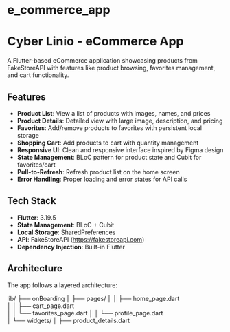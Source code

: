 # e_commerce_app

# Cyber Linio - eCommerce App

A Flutter-based eCommerce application showcasing products from FakeStoreAPI with features like product browsing, favorites management, and cart functionality.


## Features

- **Product List**: View a list of products with images, names, and prices
- **Product Details**: Detailed view with large image, description, and pricing
- **Favorites**: Add/remove products to favorites with persistent local storage
- **Shopping Cart**: Add products to cart with quantity management
- **Responsive UI**: Clean and responsive interface inspired by Figma design
- **State Management**: BLoC pattern for product state and Cubit for favorites/cart
- **Pull-to-Refresh**: Refresh product list on the home screen
- **Error Handling**: Proper loading and error states for API calls

## Tech Stack

- **Flutter**: 3.19.5
- **State Management**: BLoC + Cubit
- **Local Storage**: SharedPreferences
- **API**: FakeStoreAPI (https://fakestoreapi.com)
- **Dependency Injection**: Built-in Flutter 

## Architecture

The app follows a layered architecture:

lib/
├── onBoarding
│   ├── pages/
│   │   ├── home_page.dart      
│   │   ├── cart_page.dart       
│   │   └── favorites_page.dart 
│   │   └── profile_page.dart   
│   └── widgets/
│       ├── product_details.dart  
